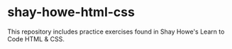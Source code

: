 # shay-howe-html-css

This repository includes practice exercises found in Shay Howe's Learn to Code HTML & CSS.